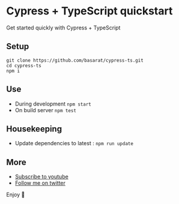 # Cypress + TypeScript quickstart
Get started quickly with Cypress + TypeScript

## Setup 

```
git clone https://github.com/basarat/cypress-ts.git
cd cypress-ts
npm i
```

## Use 

* During development `npm start`
* On build server `npm test`

## Housekeeping
* Update dependencies to latest : `npm run update`

## More 
* [Subscribe to youtube](https://www.youtube.com/basaratali)
* [Follow me on twitter](https://twitter.com/basarat)

Enjoy 🌹
